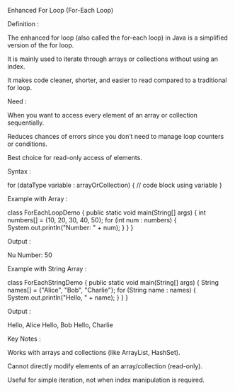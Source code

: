 
Enhanced For Loop (For-Each Loop)

Definition :

The enhanced for loop (also called the for-each loop) in Java is a simplified version of the for loop.

It is mainly used to iterate through arrays or collections without using an index.

It makes code cleaner, shorter, and easier to read compared to a traditional for loop.

Need :

When you want to access every element of an array or collection sequentially.

Reduces chances of errors since you don’t need to manage loop counters or conditions.

Best choice for read-only access of elements.

Syntax :

for (dataType variable : arrayOrCollection) 
{
    // code block using variable
}


Example with Array :

class ForEachLoopDemo 
{
    public static void main(String[] args) 
    {
        int numbers[] = {10, 20, 30, 40, 50};
        for (int num : numbers) 
        {
            System.out.println("Number: " + num);
        }
    }
}


Output :

Nu
Number: 50


Example with String Array :

class ForEachStringDemo 
{
    public static void main(String[] args) 
    {
        String names[] = {"Alice", "Bob", "Charlie"};
        for (String name : names) 
        {
            System.out.println("Hello, " + name);
        }
    }
}


Output :

Hello, Alice
Hello, Bob
Hello, Charlie


Key Notes :

Works with arrays and collections (like ArrayList, HashSet).

Cannot directly modify elements of an array/collection (read-only).

Useful for simple iteration, not when index manipulation is required.
